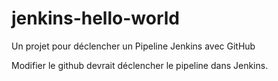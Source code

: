 # jenkins-hello-world

Un projet pour déclencher un Pipeline Jenkins avec GitHub

Modifier le github devrait déclencher le pipeline dans Jenkins.

#
#

#
#
#
#
#